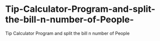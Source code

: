 # Tip-Calculator-Program-and-split-the-bill-n-number-of-People-
Tip Calculator Program and split the bill n number of People 
